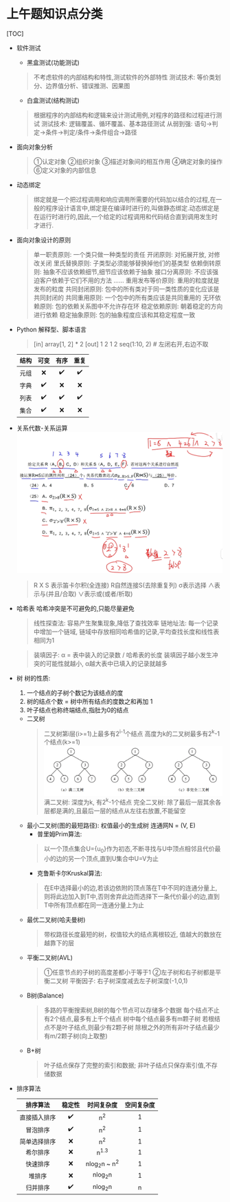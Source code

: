 # 上午题知识点分类

[TOC]

- 软件测试
  - 黑盒测试(功能测试)
  > 不考虑软件的内部结构和特性,测试软件的外部特性
  > 测试技术: 等价类划分、边界值分析、错误推测、因果图
  - 白盒测试(结构测试)
  > 根据程序的内部结构和逻辑来设计测试用例,对程序的路径和过程进行测试
  > 测试技术: 逻辑覆盖、循环覆盖、基本路径测试
  > 从弱到强: 语句\-\>判定\-\>条件\-\>判定/条件\-\>条件组合\-\>路径

- 面向对象分析
  > ①认定对象
  > ②组织对象
  > ③描述对象间的相互作用
  > ④确定对象的操作
  > ⑥定义对象的内部信息

- 动态绑定
  > 绑定就是一个把过程调用和响应调用所需要的代码加以结合的过程,在一般的程序设计语言中,绑定是在编译时进行的,叫做静态绑定.动态绑定是在运行时进行的,因此,一个给定的过程调用和代码结合直到调用发生时才进行.

- 面向对象设计的原则
  > 单一职责原则: 一个类只做一种类型的责任
  > 开闭原则: 对拓展开放, 对修改关闭
  > 里氏替换原则: 子类型必须能够替换掉他们的基类型
  > 依赖倒转原则: 抽象不应该依赖细节,细节应该依赖于抽象
  > 接口分离原则: 不应该强迫客户依赖于它们不用的方法
  > ......
  > 重用发布等价原则: 重用的粒度就是发布的粒度
  > 共同封闭原则: 包中的所有类对于同一类性质的变化应该是共同封闭的
  > 共同重用原则: 一个包中的所有类应该是共同重用的
  > 无环依赖原则: 包的依赖关系图中不允许存在环
  > 稳定依赖原则: 朝着稳定的方向进行依赖
  > 稳定抽象原则: 包的抽象程度应该和其稳定程度一致

- Python
  解释型、脚本语言
  > [in] array[1, 2] * 2
  > [out] 1 2 1 2
  > seq(1:10, 2) # 左闭右开,右边不取

  |结构|可变|有序|重复|
  |:--:|:--:|:--:|:--:|
  |元组|:x:|:heavy_check_mark:|:heavy_check_mark:|
  |字典|:heavy_check_mark:|:x:|:x:|
  |列表|:heavy_check_mark:|:heavy_check_mark:|:heavy_check_mark:|
  |集合|:heavy_check_mark:|:x:|:x:|

- 关系代数\-关系运算
  ![22年上半年上午2425题](img/22年上半年上午2425题.png)
  > R X S 表示笛卡尔积(全连接)
  > R自然连接S(去除重复列)
  > σ表示选择
  > ∧表示与(并且/合取)
  > ∨表示或(或者/析取)
  
- 哈希表
  哈希冲突是不可避免的,只能尽量避免
  > 线性探查法: 容易产生聚集现象,降低了查找效率
  > 链地址法: 每一个记录中增加一个链域, 链域中存放相同哈希值的记录,平均查找长度和线性表相同为1

  > 装填因子: α = 表中装入的记录数 / 哈希表的长度
  > 装填因子越小发生冲突的可能性就越小, α越大表中已填入的记录就越多

- 树
  树的性质:
  1. 一个结点的子树个数记为该结点的度
  2. 树的结点个数 = 树中所有结点的度数之和再加 1
  3. 叶子结点也称终端结点,指肚为0的结点
  - 二叉树
    > 二叉树第i层(i>=1)上最多有2<sup>i-1</sup>个结点
    > 高度为k的二叉树最多有2<sup>k</sup>-1个结点(k>=1)
    ![3种二叉树](img/3种二叉树.png)
    > 满二叉树: 深度为k, 有2<sup>k</sup>-1个结点
    > 完全二叉树: 除了最后一层其余各层都是满的,且最后一层的结点从左往右放置,不能留空
  - 最小二叉树(图的最短路径): 权值最小的生成树
    连通网N = (V, E)
    - 普里姆Prim算法:
    > 以一个顶点集合U={u<sub>0</sub>}作为初态,不断寻找与U中顶点相邻且代价最小的边的另一个顶点,直到U集合中U=V为止
    - 克鲁斯卡尔Kruskal算法:
    > 在E中选择最小的边,若该边依附的顶点落在T中不同的连通分量上,则将此边加入到T中,否则舍弃此边而选择下一条代价最小的边,直到T中所有顶点都在同一连通分量上为止
  - 最优二叉树(哈夫曼树)
    > 带权路径长度最短的树，权值较大的结点离根较近, 值越大的数放在越靠下的层
  - 平衡二叉树(AVL)
    > ①任意节点的子树的高度差都小于等于1
    > ②左子树和右子树都是平衡二叉树
    > 平衡因子: 右子树深度减去左子树深度(-1,0,1)
  - B树(Balance)
    > 多路的平衡搜索树,B树的每个节点可以存储多个数据
    > 每个结点不止有2个结点,最多有上千个结点
    > 树中每个结点最多有m颗子树
    > 若根结点不是叶子结点,则最少有2颗子树
    > 除根之外的所有非叶子结点最少有m/2颗子树(向上取整)
  - B+树
    > 叶子结点保存了完整的索引和数据;
    > 非叶子结点只保存索引值,不存储数据

- 排序算法

  |排序算法|稳定性|时间复杂度|空间复杂度|
  |:-:|:-:|:-:|:-:|
  |直接插入排序|:heavy_check_mark:|n<sup>2</sup>|1|
  |冒泡排序|:heavy_check_mark:|n<sup>2</sup>|1|
  |简单选择排序|:x:|n<sup>2</sup>|1|
  |希尔排序|:x:|n<sup>1.3</sup>|1|
  |快速排序|:x:|nlog<sub>2</sub>n ~ n<sup>2</sup>|1|
  |堆排序|:x:|nlog<sub>2</sub>n|1|
  |归并排序|:heavy_check_mark:|nlog<sub>2</sub>n|n|

  
